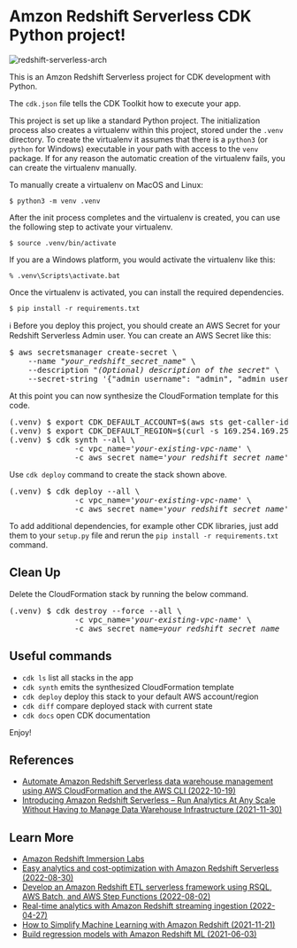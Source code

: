 
# Amzon Redshift Serverless CDK Python project!

![redshift-serverless-arch](./redshift-serverless-arch.svg)

This is an Amzon Redshift Serverless project for CDK development with Python.

The `cdk.json` file tells the CDK Toolkit how to execute your app.

This project is set up like a standard Python project.  The initialization
process also creates a virtualenv within this project, stored under the `.venv`
directory.  To create the virtualenv it assumes that there is a `python3`
(or `python` for Windows) executable in your path with access to the `venv`
package. If for any reason the automatic creation of the virtualenv fails,
you can create the virtualenv manually.

To manually create a virtualenv on MacOS and Linux:

```
$ python3 -m venv .venv
```

After the init process completes and the virtualenv is created, you can use the following
step to activate your virtualenv.

```
$ source .venv/bin/activate
```

If you are a Windows platform, you would activate the virtualenv like this:

```
% .venv\Scripts\activate.bat
```

Once the virtualenv is activated, you can install the required dependencies.

```
$ pip install -r requirements.txt
```

:information_source: Before you deploy this project, you should create an AWS Secret for your Redshift Serverless Admin user. You can create an AWS Secret like this:

<pre>
$ aws secretsmanager create-secret \
    --name "<i>your_redshift_secret_name</i>" \
    --description "<i>(Optional) description of the secret</i>" \
    --secret-string '{"admin_username": "admin", "admin_user_password": "<i>password_of_at_last_8_characters</i>"}'
</pre>

At this point you can now synthesize the CloudFormation template for this code.

<pre>
(.venv) $ export CDK_DEFAULT_ACCOUNT=$(aws sts get-caller-identity --query Account --output text)
(.venv) $ export CDK_DEFAULT_REGION=$(curl -s 169.254.169.254/latest/dynamic/instance-identity/document | jq -r .region)
(.venv) $ cdk synth --all \
              -c vpc_name='<i>your-existing-vpc-name</i>' \
              -c aws_secret_name='<i>your_redshift_secret_name</i>'
</pre>

Use `cdk deploy` command to create the stack shown above.

<pre>
(.venv) $ cdk deploy --all \
              -c vpc_name='<i>your-existing-vpc-name</i>' \
              -c aws_secret_name='<i>your_redshift_secret_name</i>'
</pre>

To add additional dependencies, for example other CDK libraries, just add
them to your `setup.py` file and rerun the `pip install -r requirements.txt`
command.

## Clean Up

Delete the CloudFormation stack by running the below command.

<pre>
(.venv) $ cdk destroy --force --all \
              -c vpc_name='<i>your-existing-vpc-name</i>' \
              -c aws_secret_name=<i>your_redshift_secret_name</i>
</pre>

## Useful commands

 * `cdk ls`          list all stacks in the app
 * `cdk synth`       emits the synthesized CloudFormation template
 * `cdk deploy`      deploy this stack to your default AWS account/region
 * `cdk diff`        compare deployed stack with current state
 * `cdk docs`        open CDK documentation

Enjoy!

## References

 * [Automate Amazon Redshift Serverless data warehouse management using AWS CloudFormation and the AWS CLI (2022-10-19)](https://aws.amazon.com/ko/blogs/big-data/automate-amazon-redshift-serverless-data-warehouse-management-using-aws-cloudformation-and-the-aws-cli/)
 * [Introducing Amazon Redshift Serverless – Run Analytics At Any Scale Without Having to Manage Data Warehouse Infrastructure (2021-11-30)](https://aws.amazon.com/ko/blogs/aws/introducing-amazon-redshift-serverless-run-analytics-at-any-scale-without-having-to-manage-infrastructure/)

## Learn More

 * [Amazon Redshift Immersion Labs](https://catalog.us-east-1.prod.workshops.aws/workshops/9f29cdba-66c0-445e-8cbb-28a092cb5ba7/en-US)
 * [Easy analytics and cost-optimization with Amazon Redshift Serverless (2022-08-30)](https://aws.amazon.com/ko/blogs/big-data/easy-analytics-and-cost-optimization-with-amazon-redshift-serverless/)
 * [Develop an Amazon Redshift ETL serverless framework using RSQL, AWS Batch, and AWS Step Functions (2022-08-02)](https://aws.amazon.com/ko/blogs/big-data/develop-an-amazon-redshift-etl-serverless-framework-using-rsql-aws-batch-and-aws-step-functions/)
 * [Real-time analytics with Amazon Redshift streaming ingestion (2022-04-27)](https://aws.amazon.com/ko/blogs/big-data/real-time-analytics-with-amazon-redshift-streaming-ingestion/)
 * [How to Simplify Machine Learning with Amazon Redshift (2021-11-21)](https://aws.amazon.com/ko/blogs/apn/how-to-simplify-machine-learning-with-amazon-redshift/)
 * [Build regression models with Amazon Redshift ML (2021-06-03)](https://aws.amazon.com/ko/blogs/machine-learning/build-regression-models-with-amazon-redshift-ml/)


